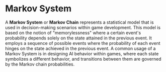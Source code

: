 # Markov System

A **Markov System** or **Markov Chain** represents a statistical model that is used in decision-making scenarios within game development. This model is based on the notion of "memorylessness" where a certain event's probability depends solely on the state attained in the previous event. It employs a sequence of possible events where the probability of each event hinges on the state achieved in the previous event. A common usage of a Markov System is in designing AI behavior within games, where each state symbolizes a different behavior, and transitions between them are governed by the Markov chain probabilities.
